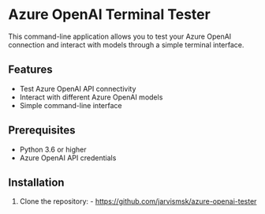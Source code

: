 # Azure OpenAI Terminal Tester

This command-line application allows you to test your Azure OpenAI connection and interact with models through a simple terminal interface.

## Features

- Test Azure OpenAI API connectivity
- Interact with different Azure OpenAI models
- Simple command-line interface

## Prerequisites

- Python 3.6 or higher
- Azure OpenAI API credentials

## Installation

1. Clone the repository: - https://github.com/jarvismsk/azure-openai-tester
